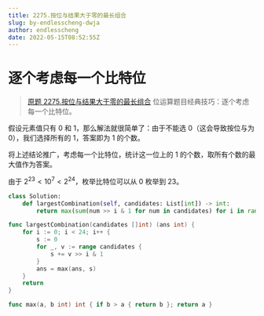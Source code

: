 ```yaml
---
title: 2275.按位与结果大于零的最长组合
slug: by-endlesscheng-dwja
author: endlesscheng
date: 2022-05-15T08:52:55Z
---
```

# 逐个考虑每一个比特位
 
> [原题 2275.按位与结果大于零的最长组合](https://leetcode.cn/problems/largest-combination-with-bitwise-and-greater-than-zero)
位运算题目经典技巧：逐个考虑每一个比特位。

假设元素值只有 $0$ 和 $1$，那么解法就很简单了：由于不能选 $0$（这会导致按位与为 $0$），我们选择所有的 $1$，答案即为 $1$ 的个数。

将上述结论推广，考虑每一个比特位，统计这一位上的 $1$ 的个数，取所有个数的最大值作为答案。

由于 $2^{23} < 10^7<2^{24}$，枚举比特位可以从 $0$ 枚举到 $23$。

```Python [sol1-Python3]
class Solution:
    def largestCombination(self, candidates: List[int]) -> int:
        return max(sum(num >> i & 1 for num in candidates) for i in range(24))
```

```go [sol1-Go]
func largestCombination(candidates []int) (ans int) {
	for i := 0; i < 24; i++ {
		s := 0
		for _, v := range candidates {
			s += v >> i & 1
		}
		ans = max(ans, s)
	}
	return
}

func max(a, b int) int { if b > a { return b }; return a }
```


